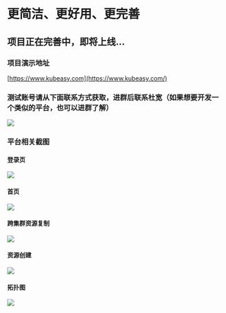 # 更简洁、更好用、更完善
## 项目正在完善中，即将上线...
### 项目演示地址
[https://www.kubeasy.com](https://www.kubeasy.com/)

### 测试账号请从下面联系方式获取，进群后联系杜宽（如果想要开发一个类似的平台，也可以进群了解）
![](https://img2023.cnblogs.com/blog/1095387/202305/1095387-20230529103338530-1334783137.png)
### 平台相关截图
#### 登录页
![](https://img2023.cnblogs.com/blog/1095387/202305/1095387-20230528114113524-1891694505.png)

#### 首页
![](https://img2023.cnblogs.com/blog/1095387/202305/1095387-20230528114123121-649789755.png)

#### 跨集群资源复制
![](https://img2023.cnblogs.com/blog/1095387/202305/1095387-20230528114132874-1479426454.png)

#### 资源创建
![](https://img2023.cnblogs.com/blog/1095387/202305/1095387-20230528114142132-1837575048.png)

#### 拓扑图
![](https://img2023.cnblogs.com/blog/1095387/202305/1095387-20230528114149836-1765940398.png)
